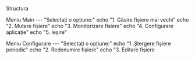 Structura






Meniu Main --- "Selectați o opțiune:"
        echo "1. Găsire fișiere mai vechi"
        echo "2. Mutare fișiere"
        echo "3. Monitorizare fisiere"
        echo "4. Configurare aplicație"
        echo "5. Ieșire"

Meniu Configurare --- "Selectați o opțiune:"
 	echo "1 .Ștergere fișiere periodic"
  echo "2. Redenumire fișiere"
  echo "3. Editare fișiere
